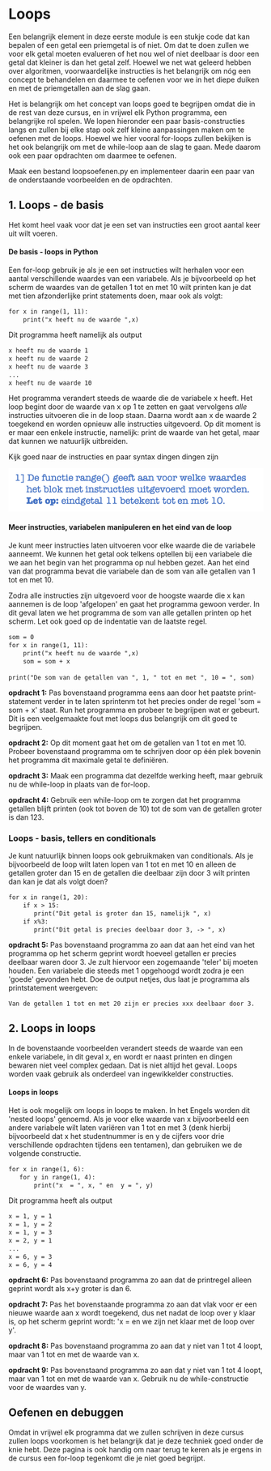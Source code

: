 # Loops
Een belangrijk element in deze eerste module is een stukje code dat kan bepalen of een getal een priemgetal is of niet. Om dat te doen  zullen we voor elk getal moeten evalueren of het nou wel of niet deelbaar is door een getal dat kleiner is dan het getal zelf. Hoewel we net wat geleerd hebben over algoritmen, voorwaardelijke instructies is het belangrijk om nóg een concept te behandelen en daarmee te oefenen voor we in het diepe duiken en met de priemgetallen aan de slag gaan. 

Het is belangrijk om het concept van loops goed te begrijpen omdat die in de rest van deze cursus, en in vrijwel elk Python programma, een belangrijke rol spelen. We lopen hieronder een paar basis-constructies langs en zullen bij elke stap ook zelf kleine aanpassingen maken om te oefenen met de loops. Hoewel we hier vooral for-loops zullen bekijken is het ook belangrijk om met de while-loop aan de slag te gaan. Mede daarom ook een paar opdrachten om daarmee te oefenen. 

Maak een bestand loopsoefenen.py en implementeer daarin een paar van de onderstaande voorbeelden en de opdrachten.

## 1. Loops - de basis 

Het komt heel vaak voor dat je een set van instructies een groot aantal keer uit wilt voeren.

#### De basis - loops in Python

Een for-loop gebruik je als je een set instructies wilt herhalen voor een aantal verschillende waardes van een variabele. Als je bijvoorbeeld op het scherm de waardes van de getallen 1 tot en met 10 wilt printen kan je dat met tien afzonderlijke print statements doen, maar ook als volgt:

    for x in range(1, 11):
        print("x heeft nu de waarde ",x)
    
Dit programma heeft namelijk als output

    x heeft nu de waarde 1
    x heeft nu de waarde 2
    x heeft nu de waarde 3
    ...
    x heeft nu de waarde 10

Het programma verandert steeds de waarde die de variabele x heeft. Het loop begint door de waarde van x op 1 te zetten en gaat vervolgens *alle* instructies uitvoeren die in de loop staan. Daarna wordt aan x de waarde 2 toegekend en worden opnieuw alle instructies uitgevoerd. Op dit moment is er maar een enkele instructie, namelijk: print de waarde van het getal, maar dat kunnen we natuurlijk uitbreiden.

Kijk goed naar de instructies en paar syntax dingen dingen zijn 


![](Loopsuitleg.png)


#### Meer instructies, variabelen manipuleren en het eind van de loop

Je kunt meer instructies laten uitvoeren voor elke waarde die de variabele aanneemt. We kunnen het getal ook telkens optellen bij een variabele die we aan het begin van het programma op nul hebben gezet. Aan het eind van dat programma bevat die variabele dan de som van alle getallen van 1 tot en met 10.

Zodra alle instructies zijn uitgevoerd voor de hoogste waarde die x kan aannemen is de loop 'afgelopen' en gaat het programma gewoon verder. In dit geval laten we het programma de som van alle getallen printen op het scherm. Let ook goed op de indentatie van de laatste regel. 

    som = 0 
    for x in range(1, 11):
        print("x heeft nu de waarde ",x)
        som = som + x

    print("De som van de getallen van ", 1, " tot en met ", 10 = ", som)

**opdracht 1:** Pas bovenstaand programma eens aan door het paatste print-statement verder in te laten sprintenm tot het precies onder de regel 'som = som + x' staat. Run het programma en probeer te begrijpen wat er gebeurt. Dit is een veelgemaakte fout met loops dus belangrijk om dit goed te begrijpen.

**opdracht 2:** Op dit moment gaat het om de getallen van 1 tot en met 10. Probeer bovenstaand programma om te schrijven door op één plek bovenin het programma dit maximale getal te definiëren.

**opdracht 3:** Maak een programma dat dezelfde werking heeft, maar gebruik nu de while-loop in plaats van de for-loop. 

**opdracht 4:** Gebruik een while-loop om te zorgen dat het programma getallen blijft printen (ook tot boven de 10) tot de som van de getallen groter is dan 123.


### Loops - basis, tellers en conditionals

Je kunt natuurlijk binnen loops ook gebruikmaken van conditionals. Als je bijvoorbeeld de loop wilt laten lopen van 1 tot en met 10 en alleen de getallen groter dan 15 en de getallen die deelbaar zijn door 3 wilt printen dan kan je dat als volgt doen?

    for x in range(1, 20):
        if x > 15:
		   print("Dit getal is groter dan 15, namelijk ", x)
        if x%3:
		   print("Dit getal is precies deelbaar door 3, -> ", x)

**opdracht 5:** Pas bovenstaand programma zo aan dat aan het eind van het programma op het scherm geprint wordt hoeveel getallen er precies deelbaar waren door 3. Je zult hiervoor een zogemaande 'teler' bij moeten houden. Een variabele die steeds met 1 opgehoogd wordt zodra je een 'goede' gevonden hebt. Doe de output netjes, dus laat je programma als printstatement weergeven:

    Van de getallen 1 tot en met 20 zijn er precies xxx deelbaar door 3.
	
## 2. Loops in loops

In de bovenstaande voorbeelden verandert steeds de waarde van een enkele variabele, in dit geval x, en wordt er naast printen en dingen bewaren niet veel complex gedaan. Dat is niet altijd het geval. Loops worden vaak gebruik als onderdeel van ingewikkelder constructies. 

#### Loops in loops

Het is ook mogelijk om loops in loops te maken. In het Engels worden dit 'nested loops' genoemd. Als je voor elke waarde van x bijvoorbeeld een andere variabele wilt laten variëren van 1 tot en met 3 (denk hierbij bijvoorbeeld dat x het studentnummer is en y de cijfers voor drie verschillende opdrachten tijdens een tentamen), dan gebruiken we de volgende constructie. 

    for x in range(1, 6):
       for y in range(1, 4):
           print("x  = ", x, " en  y = ", y)
		   
Dit programma heeft als output

    x = 1, y = 1 
    x = 1, y = 2 
    x = 1, y = 3 
    x = 2, y = 1 
    ...
    x = 6, y = 3 
    x = 6, y = 4 


**opdracht 6:** Pas bovenstaand programma zo aan dat de printregel alleen geprint wordt als x+y groter is dan 6.

**opdracht 7:** Pas het bovenstaande programma zo aan dat vlak voor er een nieuwe waarde aan x wordt toegekend, dus net nadat de loop over y klaar is, op het scherm geprint wordt: 'x = <xxx> en we zijn net klaar met de loop over y'.  
	
**opdracht 8:** Pas bovenstaand programma zo aan dat y niet van 1 tot 4 loopt, maar van 1 tot en met de waarde van x. 

**opdracht 9:** Pas bovenstaand programma zo aan dat y niet van 1 tot 4 loopt, maar van 1 tot en met de waarde van x. Gebruik nu de while-constructie voor de waardes van y.


## Oefenen en debuggen

Omdat in vrijwel elk programma dat we zullen schrijven in deze cursus zullen loops voorkomen is het belangrijk dat je deze techniek goed onder de knie hebt. Deze pagina is ook handig om naar terug te keren als je ergens in de cursus een for-loop tegenkomt die je niet goed begrijpt. 

